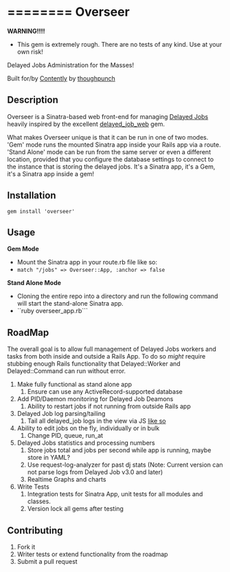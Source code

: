 ========
Overseer
========

**WARNING!!!!**
* This gem is extremely rough. There are no tests of any kind. Use at your own risk!

Delayed Jobs Administration for the Masses! 

Built for/by [Contently](http://www.contently.com) by [thoughpunch](http://www.about.me/thoughtpunch)

## Description

Overseer is a Sinatra-based web front-end for managing [Delayed Jobs](https://github.com/collectiveidea/delayed_job) heavily inspired by the excellent [delayed_job_web](https://github.com/ejschmitt/delayed_job_web) gem.

What makes Overseer unique is that it can be run in one of two modes. 'Gem' mode runs the mounted Sinatra app inside your Rails app via a route. 'Stand Alone' mode can be run from the same server or even a different location, provided that you configure the database settings to connect to the instance that is storing the delayed jobs. It's a Sinatra app, it's a Gem, it's a Sinatra app inside a gem!

## Installation

    gem install 'overseer'

## Usage

**Gem Mode**
* Mount the Sinatra app in your route.rb file like so:
* ```match "/jobs" => Overseer::App, :anchor => false```

**Stand Alone Mode**
* Cloning the entire repo into a directory and run the following command will start the stand-alone Sinatra app.
* ``ruby overseer_app.rb```

## RoadMap

The overall goal is to allow full management of Delayed Jobs workers and tasks from both inside and outside a Rails App.
To do so *might* require stubbing enough Rails functionality that Delayed::Worker and Delayed::Command can run without error.

1. Make fully functional as stand alone app
    1. Ensure can use any ActiveRecord-supported database
2. Add PID/Daemon monitoring for Delayed Job Deamons
    1. Ability to restart jobs if not running from outside Rails app
3. Delayed Job log parsing/tailing
    1. Tail all delayed_job logs in the view via JS [like so](http://dojo4.com/blog/easy-cheasy-realtime-log-tailing-in-a-rails-admin-view)
4. Ability to edit jobs on the fly, individually or in bulk
    1. Change PID, queue, run_at
5. Delayed Jobs statistics and processing numbers
	1. Store jobs total and jobs per second while app is running, maybe store in YAML?
	2. Use request-log-analyzer for past dj stats (Note: Current version can not parse logs from Delayed Job v3.0 and later)
	3. Realtime Graphs and charts
6. Write Tests
    1. Integration tests for Sinatra App, unit tests for all modules and classes.
    2. Version lock all gems after testing

## Contributing

1. Fork it
2. Writer tests or extend functionality from the roadmap
3. Submit a pull request